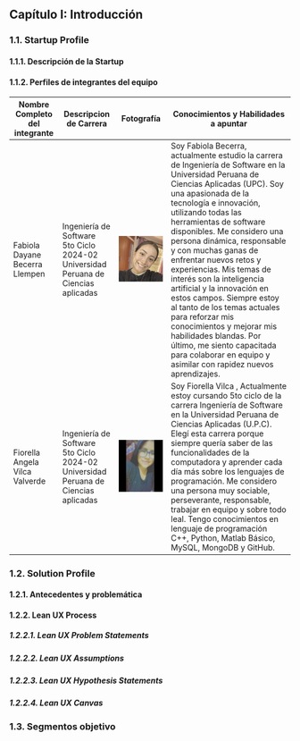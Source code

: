 ## Capítulo I: Introducción
### 1.1. Startup Profile
#### 1.1.1. Descripción de la Startup
#### 1.1.2. Perfiles de integrantes del equipo

| Nombre Completo del integrante       | Descripcion de Carrera                                                                           | Fotografía                                      | Conocimientos y Habilidades a apuntar                                                                                                                                                                                                                                               |
| ------------------------------------ | ------------------------------------------------------------------------------------------------ | ----------------------------------------------- | ----------------------------------------------------------------------------------------------------------------------------------------------------------------------------------------------------------------------------------------------------------------------------------- |
| Fabiola Dayane Becerra Llempen| Ingeniería de Software<br> 5to Ciclo <br> 2024-02 <br> Universidad Peruana de Ciencias aplicadas | ![alt text](Assets/Chapter-1/fabiola.png)| Soy Fabiola Becerra, actualmente estudio la carrera de Ingeniería de Software en la Universidad Peruana de Ciencias Aplicadas (UPC). Soy una apasionada de la tecnología e innovación, utilizando todas las herramientas de software disponibles. Me considero una persona dinámica, responsable y con muchas ganas de enfrentar nuevos retos y experiencias. Mis temas de interés son la inteligencia artificial y la innovación en estos campos. Siempre estoy al tanto de los temas actuales para reforzar mis conocimientos y mejorar mis habilidades blandas. Por último, me siento capacitada para colaborar en equipo y asimilar con rapidez nuevos aprendizajes. |
| Fiorella Angela Vilca Valverde| Ingeniería de Software<br> 5to Ciclo <br> 2024-02 <br> Universidad Peruana de Ciencias aplicadas | ![alt text](Assets/Chapter-1/Fiorella.jpeg)| Soy Fiorella Vilca , Actualmente estoy cursando 5to ciclo de la carrera Ingeniería de Software en la Universidad Peruana de Ciencias Aplicadas (U.P.C). Elegí esta carrera porque siempre quería saber de las funcionalidades de la computadora y aprender cada día más sobre los lenguajes de programación. Me considero una persona muy sociable, perseverante, responsable, trabajar en equipo y sobre todo leal. Tengo conocimientos en lenguaje de programación C++, Python, Matlab Básico, MySQL, MongoDB y GitHub. |
### 1.2. Solution Profile
#### 1.2.1. Antecedentes y problemática
#### 1.2.2. Lean UX Process
##### 1.2.2.1. Lean UX Problem Statements
##### 1.2.2.2. Lean UX Assumptions
##### 1.2.2.3. Lean UX Hypothesis Statements
##### 1.2.2.4. Lean UX Canvas
### 1.3. Segmentos objetivo
